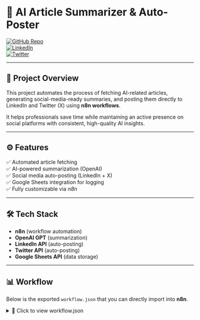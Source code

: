 # 🤖 AI Article Summarizer & Auto-Poster  

[![GitHub Repo](https://img.shields.io/badge/GitHub-harshith153-blue?logo=github)](https://github.com/harshith153)  
[![LinkedIn](https://img.shields.io/badge/LinkedIn-Harshith%20Basa-blue?logo=linkedin)](https://www.linkedin.com/in/sri-sai-durga-harshith-basa-b8a20724b)  
[![Twitter](https://img.shields.io/badge/Twitter-@Harshith153-blue?logo=twitter)](https://x.com/Harshith153)  

---

## 📌 Project Overview
This project automates the process of fetching AI-related articles, generating social-media-ready summaries, and posting them directly to LinkedIn and Twitter (X) using **n8n workflows**.

It helps professionals save time while maintaining an active presence on social platforms with consistent, high-quality AI insights.  

---

## ⚙ Features
✅ Automated article fetching  
✅ AI-powered summarization (OpenAI)  
✅ Social media auto-posting (LinkedIn + X)  
✅ Google Sheets integration for logging  
✅ Fully customizable via *n8n*  

---

## 🛠 Tech Stack
- **n8n** (workflow automation)  
- **OpenAI GPT** (summarization)  
- **LinkedIn API** (auto-posting)  
- **Twitter API** (auto-posting)  
- **Google Sheets API** (data storage)  

---

## 📊 Workflow  

Below is the exported `workflow.json` that you can directly import into **n8n**.  

<details>
<summary>📂 Click to view workflow.json</summary>

```json
{
  "name": "AI Article Summarizer & Auto-Poster",
  "nodes": [
    {
      "parameters": {
        "url": "https://blogs.microsoft.com/blog/2025/05/19/microsoft-build-2025-the-age-of-ai-agents-and-building-the-open-agentic-web/"
      },
      "name": "Fetch Microsoft Article",
      "type": "n8n-nodes-base.httpRequest",
      "typeVersion": 1
    },
    {
      "parameters": {
        "url": "https://www.ibm.com/think/topics/generative-ai"
      },
      "name": "Fetch IBM Article",
      "type": "n8n-nodes-base.httpRequest",
      "typeVersion": 1
    },
    {
      "parameters": {
        "model": "gpt-4",
        "prompt": "Summarize the following article in a crisp, professional way suitable for LinkedIn and Twitter posts:\n\n{{$json[\"body\"]}}"
      },
      "name": "AI Summarizer",
      "type": "n8n-nodes-base.openAi",
      "typeVersion": 1
    },
    {
      "parameters": {
        "resource": "post",
        "operation": "create",
        "content": "{{$json[\"text\"]}}"
      },
      "name": "Post to LinkedIn",
      "type": "n8n-nodes-base.linkedin",
      "typeVersion": 1
    },
    {
      "parameters": {
        "resource": "tweet",
        "operation": "create",
        "text": "{{$json[\"text\"]}}"
      },
      "name": "Post to Twitter",
      "type": "n8n-nodes-base.twitter",
      "typeVersion": 1
    },
    {
      "parameters": {
        "operation": "append",
        "sheetId": "your_google_sheet_id",
        "range": "Posts!A:C",
        "valueInputMode": "RAW",
        "values": [
          [
            "{{$json[\"url\"]}}",
            "{{$json[\"summary\"]}}",
            "{{$json[\"timestamp\"]}}"
          ]
        ]
      },
      "name": "Log in Google Sheets",
      "type": "n8n-nodes-base.googleSheets",
      "typeVersion": 1
    }
  ],
  "connections": {}
}
</details>
🔑 Setup Instructions
Clone this repository

bash
Copy
Edit
git clone https://github.com/harshith153/ai-article-summarizer.git
cd ai-article-summarizer
